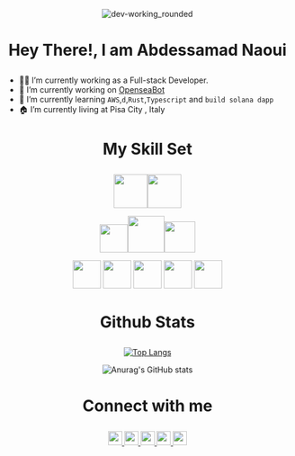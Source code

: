  <div align="center" dir="auto">
 
 ![dev-working_rounded](https://user-images.githubusercontent.com/53188622/154070060-51b7d945-1087-4a1c-b86d-0e7c4961f5e3.gif)

 </div>
 
 # <p align="center"> Hey There!, I am Abdessamad Naoui </p>

- 👨‍💻 I’m currently working as a Full-stack Developer.
- 🔭 I’m currently working on <a href="https://github.com/samadi307/OpenseaBot" > OpenseaBot </a>
- 🌱 I’m currently learning `AWS`,`d`,`Rust`,`Typescript` and `build solana dapp`
- 🏠 I’m currently living at Pisa City , Italy


# <p align="center"> My Skill Set </p>

<p align="center">
<img src="https://user-images.githubusercontent.com/53188622/154054635-cf9c66d2-953e-4bbd-9285-65c01798c31c.png" width="60" ><img src="https://user-images.githubusercontent.com/53188622/154054696-141e4bf9-789b-4052-af01-dc245d8bcb35.png" width="60" >
</p>
<p align="center">
<img src="https://user-images.githubusercontent.com/53188622/154055390-a9b9093d-6448-4737-b088-fd4a987dc697.png" height="50" ><img src="https://user-images.githubusercontent.com/53188622/154055622-54d25731-a21f-4e13-a0fb-ea167d571822.png" height="65" ><img src="https://user-images.githubusercontent.com/53188622/154066350-b537a63d-4717-4fd7-a269-fe6dc1641e45.png" height="55" >

</p>
<p align="center">
<img src="https://user-images.githubusercontent.com/53188622/154057106-4ebe0e1b-e969-48d4-8657-b9dd2116c228.png" width="50">   <img src="https://user-images.githubusercontent.com/53188622/154057202-50da70bf-f2e7-4e32-bf29-3ad895177a81.png" width="50">   <img src="https://user-images.githubusercontent.com/53188622/154057288-706e0a19-5b9d-4a7c-b45f-7b57921f3afe.png" width="50">   <img src="https://user-images.githubusercontent.com/53188622/154057309-8a944eef-ac81-4180-8101-64ce3f119298.png" width="50">   <img src="https://user-images.githubusercontent.com/53188622/154057331-54774248-bc5a-42ab-b875-f17920974bce.png" width="50">
<!--<img src="https://user-images.githubusercontent.com/53188622/154057353-700a3cb7-88f7-4ecd-a237-9a0bed41e4b8.png" width="50">-->
</p>

# <p align="center"> Github Stats </p>

<div align="center" dir="auto">

[![Top Langs](https://github-readme-stats.vercel.app/api/top-langs/?username=samadi307&layout=compact&theme=dark)](https://github.com/anuraghazra/github-readme-stats)

![Anurag's GitHub stats](https://github-readme-stats.vercel.app/api?username=samadi307&show_icons=true&theme=dark)

</div>

# <p align="center"> Connect with me </p>

<p align="center">
  <a href="https://github.com/samadi307">
  <img height="25" src="https://user-images.githubusercontent.com/53188622/154062086-77e07b4a-5b41-4dff-8565-ccee9e3fcab2.png">
  </a>
   <a href="https://facebook.com/samadi307">
  <img height="25" src="https://user-images.githubusercontent.com/53188622/154062779-22a41925-7a29-4048-9dcb-93fad694f9d9.png">
  </a>
   <a href="https://twitter.com/samadi_307">
  <img height="25" src="https://user-images.githubusercontent.com/53188622/154063092-53e3d4f8-9d9d-47ad-bb05-8f2b76de4105.png">
  </a>
   <a href="https://www.instagram.com/samadi307">
  <img height="25" src="https://user-images.githubusercontent.com/53188622/154063196-5e96d3f2-6aa8-4839-85e7-3f645b4eaf0f.png">
  </a>
   <a href="https://www.linkedin.com/in/abdessamad-naoui-b348721b1/">
  <img height="25" src="https://user-images.githubusercontent.com/53188622/154063367-c82d36ed-d15b-41ff-b151-8167b6fc4831.png">
  </a>
</p>
